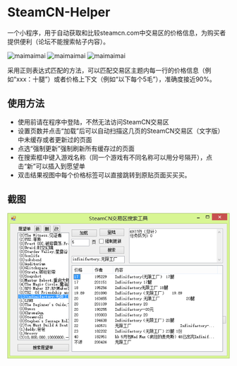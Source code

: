 # SteamCN-Helper

一个小程序，用于自动获取和比较steamcn.com中交易区的价格信息，为购买者提供便利（论坛不能搜索帖子内容）。

![maimaimai](http://steamcn.com/static/image/smiley/steamcn_8/kbc171.gif)
![maimaimai](http://steamcn.com/static/image/smiley/steamcn_8/kbc171.gif)
![maimaimai](http://steamcn.com/static/image/smiley/steamcn_8/kbc171.gif)

采用正则表达式匹配的方法，可以匹配交易区主题内每一行的价格信息（例如“xxx：十腿”）或者价格上下文（例如“以下每个5毛”），准确度接近90%。

## 使用方法

* 使用前请在程序中登陆，不然无法访问SteamCN交易区
* 设置页数并点击“加载”后可以自动扫描这几页的SteamCN交易区（文字版）中未缓存或者更新过的页面
* 点选“强制更新”强制刷新所有缓存过的页面
* 在搜索框中键入游戏名称（同一个游戏有不同名称可以用分号隔开），点击“新”可以插入到愿望单
* 双击结果视图中每个价格标签可以直接跳转到原贴页面买买买。

## 截图

![Test](https://github.com/instr3/SteamCN-Helper/raw/master/sample/sample.jpg)